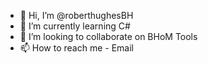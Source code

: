 - 👋 Hi, I’m @roberthughesBH
- 🌱 I’m currently learning C#
- 💞️ I’m looking to collaborate on BHoM Tools
- 📫 How to reach me - Email

<!---
roberthughesBH/roberthughesBH is a ✨ special ✨ repository because its `README.md` (this file) appears on your GitHub profile.
You can click the Preview link to take a look at your changes.
--->
